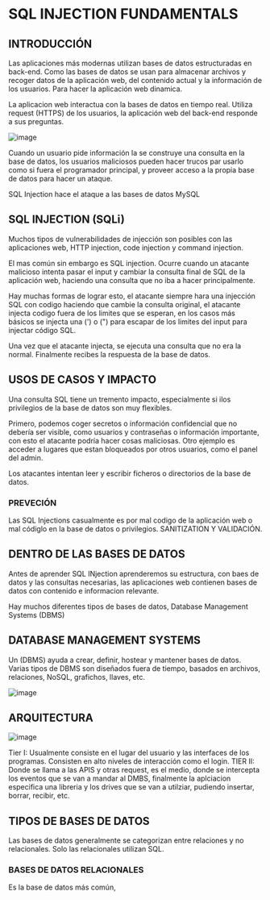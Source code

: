 # SQL INJECTION FUNDAMENTALS

## INTRODUCCIÓN

Las aplicaciones más modernas utilizan bases de datos estructuradas en back-end. Como las bases de datos se usan para almacenar archivos y recoger datos de la aplicación web, del contenido actual y la información de los usuarios. Para hacer la aplicación web dinamica.

La aplicacion web interactua con la bases de datos en tiempo real. Utiliza request (HTTPS) de los usuarios, la aplicación web del back-end responde a sus preguntas. 

![image](https://github.com/D4l1-web/PenetrationTester-Ruta/assets/79869523/332c7199-9315-4962-8497-02c37a3b588b)

Cuando un usuario pide información la se construye una consulta en la base de datos, los usuarios maliciosos pueden hacer trucos par usarlo como si fuera el programador principal, y proveer acceso a la propia base de datos para hacer un ataque.

SQL Injection hace el ataque a las bases de datos MySQL

## SQL INJECTION (SQLi)

Muchos tipos de vulnerabilidades de injección son posibles con las aplicaciones web, HTTP injection, code injection y command injection.

El mas común sin embargo es SQL injection. Ocurre cuando un atacante malicioso intenta pasar el input y cambiar la consulta final de SQL de la aplicación web, haciendo una consulta que no iba a hacer principalmente.

Hay muchas formas de lograr esto, el atacante siempre hara una injección SQL con codigo haciendo que cambie la consulta original, el atacante injecta codigo fuera de los limites que se esperan, en los casos más básicos se injecta una (') o (") para escapar de los limites del input para injectar código SQL.

Una vez que el atacante injecta, se ejecuta una consulta que no era la normal. Finalmente recibes la respuesta de la base de datos.

## USOS DE CASOS Y IMPACTO

Una consulta SQL tiene un tremento impacto, especialmente si ilos privilegios de la base de datos son muy flexibles.

Primero, podemos coger secretos o información confidencial que no debería ser visible, como usuarios y contraseñas o información importante, con esto el atacante podría hacer cosas maliciosas. Otro ejemplo es acceder a lugares que estan bloqueados por otros usuarios, como el panel del admin.

Los atacantes intentan leer y escribir ficheros o directorios de la base de datos. 

### PREVECIÓN

Las SQL Injections casualmente es por mal codigo de la aplicación web o mal códiglo en la base de datos o privilegios. SANITIZATION Y VALIDACIÓN.

## DENTRO DE LAS BASES DE DATOS

Antes de aprender SQL INjection aprenderemos su estructura, con baes de datos y las consultas necesarias, las aplicaciones web contienen bases de datos con contenido e informacion relevante.

Hay muchos diferentes tipos de bases de datos, Database Management Systems (DBMS)

## DATABASE MANAGEMENT SYSTEMS

Un (DBMS) ayuda a crear, definir, hostear y mantener bases de datos. Varias tipos de DBMS son diseñados fuera de tiempo, basados en archivos, relaciones, NoSQL, grafichos, llaves, etc.

![image](https://github.com/D4l1-web/PenetrationTester-Ruta/assets/79869523/a1014378-2c15-4bbb-a9af-3144022c758f)

## ARQUITECTURA

![image](https://github.com/D4l1-web/PenetrationTester-Ruta/assets/79869523/e7a1ce03-0c78-4eb1-a711-3bc2dcf2522b)

Tier I: Usualmente consiste en el lugar del usuario y las interfaces de los programas. Consisten en alto niveles de interacción como el login.
TIER II: Donde se llama a las APIS y otras request, es el medio, donde se intercepta los eventos que se van a mandar al DMBS, finalmente la aplciacion especifica una libreria y los drives que se van a utilziar, pudiendo insertar, borrar, recibir, etc.

## TIPOS DE BASES DE DATOS

Las bases de datos generalmente se categorizan entre relaciones y no relacionales. Solo las relacionales utilizan SQL.

### BASES DE DATOS RELACIONALES

Es la base de datos más común, 

